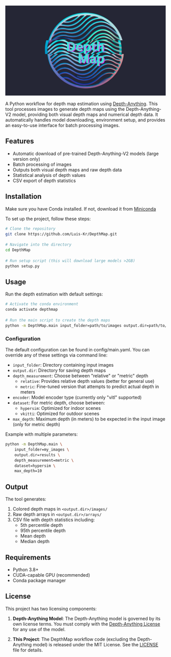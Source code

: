 ![DepthMap](DepthMap.png)

A Python workflow for depth map estimation using [Depth-Anything](https://github.com/DepthAnything/Depth-Anything-V2?tab=readme-ov-file). This tool processes images to generate depth maps using the Depth-Anything-V2 model, providing both visual depth maps and numerical depth data. It automatically handles model downloading, environment setup, and provides an easy-to-use interface for batch processing images.

## Features
- Automatic download of pre-trained Depth-Anything-V2 models (large version only)
- Batch processing of images
- Outputs both visual depth maps and raw depth data
- Statistical analysis of depth values
- CSV export of depth statistics

## Installation

Make sure you have Conda installed. If not, download it from [Miniconda](https://docs.anaconda.com/miniconda/)

To set up the project, follow these steps:

```bash
# Clone the repository
git clone https://github.com/Luis-Kr/DepthMap.git

# Navigate into the directory
cd DepthMap

# Run setup script (this will download large models >2GB)
python setup.py
```

## Usage

Run the depth estimation with default settings:

```bash
# Activate the conda environment
conda activate depthmap

# Run the main script to create the depth maps
python -m DepthMap.main input_folder=path/to/images output.dir=path/to/output
```

### Configuration

The default configuration can be found in config/main.yaml. You can override any of these settings via command line:

- `input_folder`: Directory containing input images
- `output.dir`: Directory for saving depth maps
- `depth_measurement`: Choose between "relative" or "metric" depth
  - `relative`: Provides relative depth values (better for general use)
  - `metric`: Fine-tuned version that attempts to predict actual depth in meters
- `encoder`: Model encoder type (currently only "vitl" supported)
- `dataset`: For metric depth, choose between:
  - `hypersim`: Optimized for indoor scenes
  - `vkitti`: Optimized for outdoor scenes
- `max_depth`: Maximum depth (in meters) to be expected in the input image (only for metric depth)


Example with multiple parameters:

```bash
python -m DepthMap.main \
    input_folder=my_images \
    output.dir=results \
    depth_measurement=metric \
    dataset=hypersim \
    max_depth=10
```

## Output

The tool generates:

1. Colored depth maps in `<output.dir>/images/`
2. Raw depth arrays in `<output.dir>/arrays/`
3. CSV file with depth statistics including:
    - 5th percentile depth
    - 95th percentile depth
    - Mean depth
    - Median depth

## Requirements
- Python 3.8+
- CUDA-capable GPU (recommended)
- Conda package manager

## License

This project has two licensing components:

1. **Depth-Anything Model**: The Depth-Anything model is governed by its own license terms. You must comply with the [Depth-Anything License](https://github.com/DepthAnything/Depth-Anything-V2/blob/main/LICENSE) for any use of the model.

2. **This Project**: The DepthMap workflow code (excluding the Depth-Anything model) is released under the MIT License. See the [LICENSE](LICENSE) file for details.



